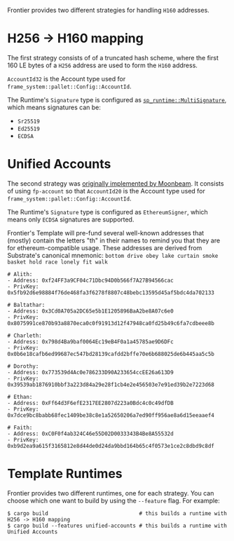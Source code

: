 Frontier provides two different strategies for handling `H160` addresses.

# H256 -> H160 mapping

The first strategy consists of of a truncated hash scheme, where the first 160 LE bytes of a `H256` address are used to form the `H160` address.

`AccountId32` is the Account type used for `frame_system::pallet::Config::AccountId`.

The Runtime's `Signature` type is configured as [`sp_runtime::MultiSignature`](https://docs.rs/sp-runtime/2.0.1/sp_runtime/enum.MultiSignature.html), which means signatures can be:
- `Sr25519`
- `Ed25519`
- `ECDSA`

# Unified Accounts

The second strategy was [originally implemented by Moonbeam](https://docs.moonbeam.network/learn/features/unified-accounts/).
It consists of using `fp-account` so that `AccountId20` is the Account type used for 
`frame_system::pallet::Config::AccountId`.

The Runtime's `Signature` type is configured as `EthereumSigner`, which means only `ECDSA` signatures are supported.

Frontier's Template will pre-fund several well-known addresses that (mostly) contain the letters "th" in their names to remind you that they are for ethereum-compatible usage. These addresses are derived from Substrate's canonical mnemonic: `bottom drive obey lake curtain smoke basket hold race lonely fit walk`
```
# Alith:
- Address: 0xf24FF3a9CF04c71Dbc94D0b566f7A27B94566cac
- PrivKey: 0x5fb92d6e98884f76de468fa3f6278f8807c48bebc13595d45af5bdc4da702133

# Baltathar:
- Address: 0x3Cd0A705a2DC65e5b1E1205896BaA2be8A07c6e0
- PrivKey: 0x8075991ce870b93a8870eca0c0f91913d12f47948ca0fd25b49c6fa7cdbeee8b

# Charleth:
- Address: 0x798d4Ba9baf0064Ec19eB4F0a1a45785ae9D6DFc
- PrivKey: 0x0b6e18cafb6ed99687ec547bd28139cafdd2bffe70e6b688025de6b445aa5c5b

# Dorothy:
- Address: 0x773539d4Ac0e786233D90A233654ccEE26a613D9
- PrivKey: 0x39539ab1876910bbf3a223d84a29e28f1cb4e2e456503e7e91ed39b2e7223d68

# Ethan:
- Address: 0xFf64d3F6efE2317EE2807d223a0Bdc4c0c49dfDB
- PrivKey: 0x7dce9bc8babb68fec1409be38c8e1a52650206a7ed90ff956ae8a6d15eeaaef4

# Faith:
- Address: 0xC0F0f4ab324C46e55D02D0033343B4Be8A55532d
- PrivKey: 0xb9d2ea9a615f3165812e8d44de0d24da9bbd164b65c4f0573e1ce2c8dbd9c8df
```

# Template Runtimes

Frontier provides two different runtimes, one for each strategy.
You can choose which one want to build by using the `--feature` flag. For example:
```
$ cargo build                             # this builds a runtime with H256 -> H160 mapping
$ cargo build --features unified-accounts # this builds a runtime with Unified Accounts
